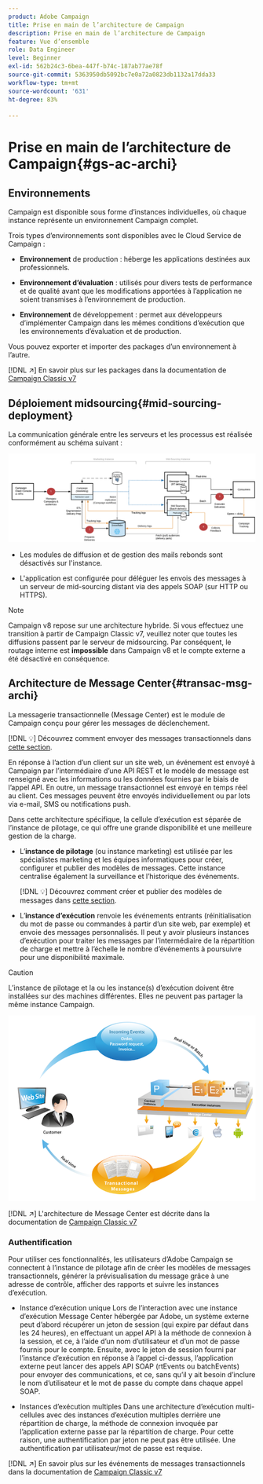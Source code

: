 ```yaml
---
product: Adobe Campaign
title: Prise en main de l’architecture de Campaign
description: Prise en main de l’architecture de Campaign
feature: Vue d’ensemble
role: Data Engineer
level: Beginner
exl-id: 562b24c3-6bea-447f-b74c-187ab77ae78f
source-git-commit: 5363950db5092bc7e0a72a0823db1132a17dda33
workflow-type: tm+mt
source-wordcount: '631'
ht-degree: 83%

---
```


# Prise en main de l’architecture de Campaign{#gs-ac-archi}

## Environnements

Campaign est disponible sous forme d’instances individuelles, où chaque instance représente un environnement Campaign complet.

Trois types d’environnements sont disponibles avec le Cloud Service de Campaign :

* **Environnement** de production : héberge les applications destinées aux professionnels.

* **Environnement d’évaluation** : utilisés pour divers tests de performance et de qualité avant que les modifications apportées à l’application ne soient transmises à l’environnement de production.

* **Environnement** de développement : permet aux développeurs d’implémenter Campaign dans les mêmes conditions d’exécution que les environnements d’évaluation et de production.

Vous pouvez exporter et importer des packages d’un environnement à l’autre.

[!DNL :arrow_upper_right:] En savoir plus sur les packages dans la documentation de  [Campaign Classic v7](https://experienceleague.adobe.com/docs/campaign-classic/using/getting-started/administration-basics/working-with-data-packages.html)

## Déploiement midsourcing{#mid-sourcing-deployment}

La communication générale entre les serveurs et les processus est réalisée conformément au schéma suivant :

![](assets/architecture.png)

* Les modules de diffusion et de gestion des mails rebonds sont désactivés sur l&#39;instance.

* L&#39;application est configurée pour déléguer les envois des messages à un serveur de mid-sourcing distant via des appels SOAP (sur HTTP ou HTTPS).

>[!NOTE]
>
> Campaign v8 repose sur une architecture hybride. Si vous effectuez une transition à partir de Campaign Classic v7, veuillez noter que toutes les diffusions passent par le serveur de midsourcing.
> Par conséquent, le routage interne est **impossible** dans Campaign v8 et le compte externe a été désactivé en conséquence.

## Architecture de Message Center{#transac-msg-archi}

La messagerie transactionnelle (Message Center) est le module de Campaign conçu pour gérer les messages de déclenchement.

[!DNL :bulb:] Découvrez comment envoyer des messages transactionnels dans [cette section](../send/transactional.md).

En réponse à l’action d’un client sur un site web, un événement est envoyé à Campaign par l’intermédiaire d’une API REST et le modèle de message est renseigné avec les informations ou les données fournies par le biais de l’appel API. En outre, un message transactionnel est envoyé en temps réel au client. Ces messages peuvent être envoyés individuellement ou par lots via e-mail, SMS ou notifications push.

Dans cette architecture spécifique, la cellule d’exécution est séparée de l’instance de pilotage, ce qui offre une grande disponibilité et une meilleure gestion de la charge.

* L’**instance de pilotage** (ou instance marketing) est utilisée par les spécialistes marketing et les équipes informatiques pour créer, configurer et publier des modèles de messages. Cette instance centralise également la surveillance et l’historique des événements.

   [!DNL :bulb:] Découvrez comment créer et publier des modèles de messages dans  [cette section](../send/transactional.md).

* L’**instance d’exécution** renvoie les événements entrants (réinitialisation du mot de passe ou commandes à partir d’un site web, par exemple) et envoie des messages personnalisés. Il peut y avoir plusieurs instances d’exécution pour traiter les messages par l’intermédiaire de la répartition de charge et mettre à l’échelle le nombre d’événements à poursuivre pour une disponibilité maximale.

>[!CAUTION]
>
>L’instance de pilotage et la ou les instance(s) d’exécution doivent être installées sur des machines différentes. Elles ne peuvent pas partager la même instance Campaign.

![](assets/messagecenter_diagram.png)

[!DNL :arrow_upper_right:] L&#39;architecture de Message Center est décrite dans la documentation de  [Campaign Classic v7](https://experienceleague.adobe.com/docs/campaign-classic/using/transactional-messaging/introduction/transactional-messaging-architecture.html?lang=fr#transactional-messaging)

### Authentification

Pour utiliser ces fonctionnalités, les utilisateurs d’Adobe Campaign se connectent à l’instance de pilotage afin de créer les modèles de messages transactionnels, générer la prévisualisation du message grâce à une adresse de contrôle, afficher des rapports et suivre les instances d’exécution.

* Instance d’exécution unique
Lors de l’interaction avec une instance d’exécution Message Center hébergée par Adobe, un système externe peut d’abord récupérer un jeton de session (qui expire par défaut dans les 24 heures), en effectuant un appel API à la méthode de connexion à la session, et ce, à l’aide d’un nom d’utilisateur et d’un mot de passe fournis pour le compte.
Ensuite, avec le jeton de session fourni par l’instance d’exécution en réponse à l’appel ci-dessus, l’application externe peut lancer des appels API SOAP (rtEvents ou batchEvents) pour envoyer des communications, et ce, sans qu’il y ait besoin d’inclure le nom d’utilisateur et le mot de passe du compte dans chaque appel SOAP.

* Instances d’exécution multiples
Dans une architecture d’exécution multi-cellules avec des instances d’exécution multiples derrière une répartition de charge, la méthode de connexion invoquée par l’application externe passe par la répartition de charge. Pour cette raison, une authentification par jeton ne peut pas être utilisée. Une authentification par utilisateur/mot de passe est requise.

[!DNL :arrow_upper_right:] En savoir plus sur les événements de messages transactionnels dans la documentation de  [Campaign Classic v7](https://experienceleague.adobe.com/docs/campaign-classic/using/transactional-messaging/introduction/event-description.html?lang=en#about-transactional-messaging-datamodel)